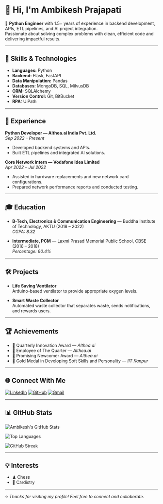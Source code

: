 # 👋 Hi, I'm Ambikesh Prajapati

🚀 **Python Engineer** with 1.5+ years of experience in backend development, APIs, ETL pipelines, and AI project integration.  
Passionate about solving complex problems with clean, efficient code and delivering impactful results.

---

## 🔧 Skills & Technologies

- **Languages:** Python  
- **Backend:** Flask, FastAPI  
- **Data Manipulation:** Pandas  
- **Databases:** MongoDB, SQL, MilvusDB  
- **ORM:** SQLAlchemy  
- **Version Control:** Git, BitBucket  
- **RPA:** UiPath  

---

## 💼 Experience

**Python Developer — Althea.ai India Pvt. Ltd.**  
*Sep 2022 – Present*  
- Developed backend systems and APIs.  
- Built ETL pipelines and integrated AI solutions.  

**Core Network Intern — Vodafone Idea Limited**  
*Apr 2022 – Jul 2022*  
- Assisted in hardware replacements and new network card configurations.  
- Prepared network performance reports and conducted testing.  

---

## 🎓 Education

- **B-Tech, Electronics & Communication Engineering** — Buddha Institute of Technology, AKTU (2018 – 2022)  
  *CGPA: 8.32*  

- **Intermediate, PCM** — Laxmi Prasad Memorial Public School, CBSE (2016 – 2018)  
  *Percentage: 60.4%*  

---

## 🛠 Projects

- **Life Saving Ventilator**  
  Arduino-based ventilator to provide appropriate oxygen levels.  

- **Smart Waste Collector**  
  Automated waste collector that separates waste, sends notifications, and rewards users.  

---

## 🏆 Achievements

- 🥇 Quarterly Innovation Award — *Althea.ai*  
- 🏅 Employee of The Quarter — *Althea.ai*  
- 🌟 Promising Newcomer Award — *Althea.ai*  
- 🥇 Gold Medal in Developing Soft Skills and Personality — *IIT Kanpur*  

---

## 🌐 Connect With Me

[![LinkedIn](https://img.shields.io/badge/LinkedIn-Connect-blue?logo=linkedin)](https://linkedin.com/in/ambikesh-prajapati-62147b1a7)
[![GitHub](https://img.shields.io/badge/GitHub-Follow-black?logo=github)](https://github.com/ambikeshprajapati)
[![Gmail](https://img.shields.io/badge/Email-Contact-red?logo=gmail)](mailto:ambikesh.p.30@gmail.com)

---

## 📊 GitHub Stats

![Ambikesh's GitHub Stats](https://github-readme-stats.vercel.app/api?username=ambikeshprajapati&show_icons=true&theme=tokyonight)  

![Top Languages](https://github-readme-stats.vercel.app/api/top-langs/?username=ambikeshprajapati&layout=compact&theme=tokyonight)  

![GitHub Streak](https://streak-stats.demolab.com?user=ambikeshprajapati&theme=tokyonight)  

---

## 💡 Interests

- ♟ Chess  
- 🎴 Cardistry  

---

⭐️ *Thanks for visiting my profile! Feel free to connect and collaborate.*  
